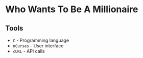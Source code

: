 # Who Wants To Be A Millionaire

## Tools

*	`C` - Programming language
*	`nCurses` - User interface
*	`cURL` - API calls
